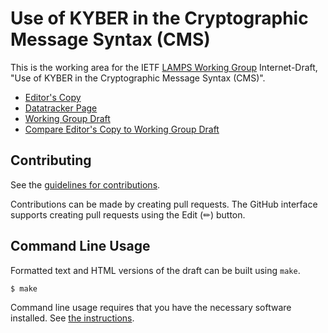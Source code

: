 # Use of KYBER in the Cryptographic Message Syntax (CMS)

This is the working area for the IETF [LAMPS Working Group](https://datatracker.ietf.org/wg/lamps/documents/) Internet-Draft, "Use of KYBER in the Cryptographic Message Syntax (CMS)".

* [Editor's Copy](https://lamps-wg.github.io/cms-kyber/#go.draft-ietf-lamps-cms-kyber.html)
* [Datatracker Page](https://datatracker.ietf.org/doc/draft-ietf-lamps-cms-kyber)
* [Working Group Draft](https://datatracker.ietf.org/doc/html/draft-ietf-lamps-cms-kyber)
* [Compare Editor's Copy to Working Group Draft](https://lamps-wg.github.io/cms-kyber/#go.draft-ietf-lamps-cms-kyber.diff)


## Contributing

See the
[guidelines for contributions](https://github.com/lamps-wg/cms-kyber/blob/main/CONTRIBUTING.md).

Contributions can be made by creating pull requests.
The GitHub interface supports creating pull requests using the Edit (✏) button.


## Command Line Usage

Formatted text and HTML versions of the draft can be built using `make`.

```sh
$ make
```

Command line usage requires that you have the necessary software installed.  See
[the instructions](https://github.com/martinthomson/i-d-template/blob/main/doc/SETUP.md).

